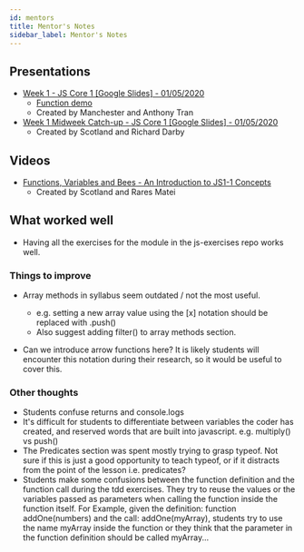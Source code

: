 ```yaml
---
id: mentors
title: Mentor's Notes
sidebar_label: Mentor's Notes
---
```


## Presentations

- [Week 1 - JS Core 1 [Google Slides] - 01/05/2020](https://drive.google.com/open?id=10rob7Nw6mEpA0h1wEZueVIF7doBZqlfY2twQEYlIse4)
  - [Function demo](https://github.com/anthonytranDev/cyf-js-core-1-function-demo)
  - Created by Manchester and Anthony Tran
- [Week 1 Midweek Catch-up - JS Core 1 [Google Slides] - 01/05/2020](https://drive.google.com/open?id=1iyqMSJUhaDSIdRQeguqxt_GZwKCwFk4cvikZpwK5Emo)
  - Created by Scotland and Richard Darby

## Videos

- [Functions, Variables and Bees - An Introduction to JS1-1 Concepts](https://youtu.be/58zaP4gumpA)
  - Created by Scotland and Rares Matei

## What worked well

- Having all the exercises for the module in the js-exercises repo works well.

### Things to improve

- Array methods in syllabus seem outdated / not the most useful.

  - e.g. setting a new array value using the [x] notation should be replaced with .push()
  - Also suggest adding filter() to array methods section.

- Can we introduce arrow functions here? It is likely students will encounter this notation during their research, so it would be useful to cover this.

### Other thoughts

- Students confuse returns and console.logs
- It's difficult for students to differentiate between variables the coder has created, and reserved words that are built into javascript. e.g. multiply() vs push()
- The Predicates section was spent mostly trying to grasp typeof. Not sure if this is just a good opportunity to teach typeof, or if it distracts from the point of the lesson i.e. predicates?
- Students make some confusions between the function definition and the function call during the tdd exercises. They try to reuse the values or the variables passed as parameters when calling the function inside the function itself. For Example, given the definition: function addOne(numbers) and the call: addOne(myArray), students try to use the name myArray inside the function or they think that the parameter in the function definition should be called myArray...
